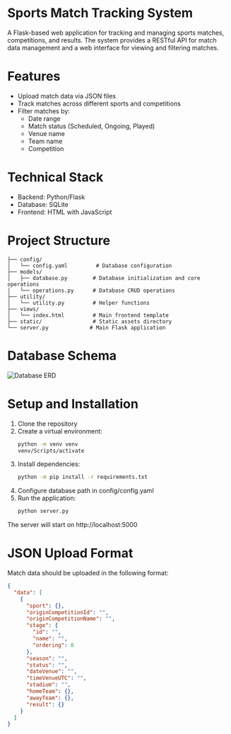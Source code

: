 # Sports Match Tracking System

A Flask-based web application for tracking and managing sports matches, competitions, and results. The system provides a RESTful API for match data management and a web interface for viewing and filtering matches.

# Features
* Upload match data via JSON files
* Track matches across different sports and competitions
* Filter matches by:
    * Date range
    * Match status (Scheduled, Ongoing, Played)
    * Venue name
    * Team name
    * Competition

# Technical Stack
* Backend: Python/Flask
* Database: SQLite
* Frontend: HTML with JavaScript

# Project Structure
```
├── config/
│   └── config.yaml         # Database configuration
├── models/
│   ├── database.py        # Database initialization and core operations
│   └── operations.py      # Database CRUD operations
├── utility/
│   └── utility.py         # Helper functions
├── views/
│   └── index.html         # Main frontend template
├── static/                # Static assets directory
└── server.py             # Main Flask application
```

# Database Schema
![](/images/sports_calendar_erd.PNG, "Database ERD")

# Setup and Installation
1. Clone the repository
2. Create a virtual environment:
   ```bash
   python -m venv venv
   venv/Scripts/activate
   ```
3. Install dependencies:
   ```bash
   python -m pip install -r requirements.txt
   ```
4. Configure database path in config/config.yaml
5. Run the application:
   ```bash
   python server.py
   ```
The server will start on http://localhost:5000

# JSON Upload Format
Match data should be uploaded in the following format:
```json
{
  "data": [
    {
      "sport": {},
      "originCompetitionId": "",
      "originCompetitionName": "",
      "stage": {
        "id": "",
        "name": "",
        "ordering": 0
      },
      "season": "",
      "status": "",
      "dateVenue": "",
      "timeVenueUTC": "",
      "stadium": "",
      "homeTeam": {},
      "awayTeam": {},
      "result": {}
    }
  ]
}
```